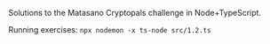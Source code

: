Solutions to the Matasano Cryptopals challenge in Node+TypeScript.

Running exercises: `npx nodemon -x ts-node src/1.2.ts`